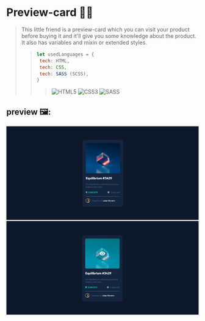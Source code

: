 # Preview-card 👨‍💻
>This little friend is a preview-card which you can visit your product before buying it and it'll give you some knowledge about the product.
>It also has variables and mixin or extended styles.
>>```javascript
>>let usedLanguages = {
>>  tech: HTML,
>>  tech: CSS,
>>  tech: SASS (SCSS),
>>}
>>```
>>>![HTML5](https://img.shields.io/badge/html5-%23E34F26.svg?style=for-the-badge&logo=html5&logoColor=white)
  ![CSS3](https://img.shields.io/badge/css3-%231572B6.svg?style=for-the-badge&logo=css3&logoColor=white)
  ![SASS](https://img.shields.io/badge/SASS-hotpink.svg?style=for-the-badge&logo=SASS&logoColor=white)
## preview 🖼️:
<img src='https://github.com/Ali-boorboor/Preview-card/blob/main/preview-card.png'>
<img src='https://github.com/Ali-boorboor/Preview-card/blob/main/preview-card-hovered.png'>
